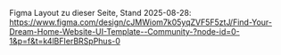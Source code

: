 Figma Layout zu dieser Seite, Stand 2025-08-28:
https://www.figma.com/design/cJMWiom7k05yqZVF5F5ztJ/Find-Your-Dream-Home-Website-UI-Template--Community-?node-id=0-1&p=f&t=k4lBFIerBRSpPhus-0
